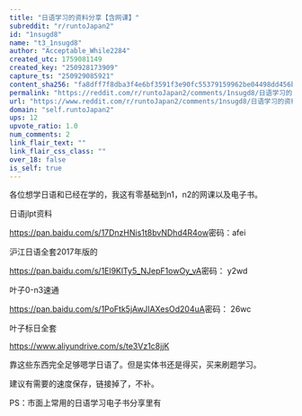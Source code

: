 ```yaml
---
title: "日语学习的资料分享【含网课】"
subreddit: "r/runtoJapan2"
id: "1nsugd8"
name: "t3_1nsugd8"
author: "Acceptable_While2284"
created_utc: 1759081149
created_key: "250928173909"
capture_ts: "250929085921"
content_sha256: "fa8dff7f8dba3f4e6bf3591f3e90fc55379159962be04498dd456b1c70f0f778"
permalink: "https://reddit.com/r/runtoJapan2/comments/1nsugd8/日语学习的资料分享含网课/"
url: "https://www.reddit.com/r/runtoJapan2/comments/1nsugd8/日语学习的资料分享含网课/"
domain: "self.runtoJapan2"
ups: 12
upvote_ratio: 1.0
num_comments: 2
link_flair_text: ""
link_flair_css_class: ""
over_18: false
is_self: true
---
```


各位想学日语和已经在学的，我这有零基础到n1，n2的网课以及电子书。

日语jlpt资料

<https://pan.baidu.com/s/17DnzHNis1t8bvNDhd4R4ow>密码：afei

沪江日语全套2017年版的

<https://pan.baidu.com/s/1El9KlTy5_NJepF1owOy_vA>密码： y2wd

叶子0-n3速通

<https://pan.baidu.com/s/1PoFtk5jAwJIAXesOd204uA>密码： 26wc

叶子标日全套

<https://www.aliyundrive.com/s/te3Vz1c8jjK>

靠这些东西完全足够嗯学日语了。但是实体书还是得买，买来刷题学习。

建议有需要的速度保存，链接掉了，不补。

PS：市面上常用的日语学习电子书分享里有
